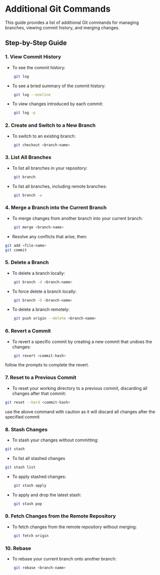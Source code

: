 # Additional Git Commands

This guide provides a list of additional Git commands for managing branches, viewing commit history, and merging changes.

## Step-by-Step Guide

### 1. View Commit History
- To see the commit history:
```bash
    git log
```
- To see a bried summary of the commit history:
```bash
    git log --oneline
```
- To view changes introduced by each commit:
```bash
    git log -p
```

### 2. Create and Switch to a New Branch
- To switch to an existing branch:
```bash
    git checkout <branch-name>
```

### 3. List All Branches
- To list all branches in your repository:
```bash
    git branch
```
- To list all branches, including remote branches:
```bash
    git branch -a
```
### 4. Merge a Branch into the Current Branch
- To merge changes from another branch into your current branch:

```bash
    git merge <branch-name>
```
- Resolve any conflicts that arise, then:
```bash
git add <file-name>
git commit
```
### 5. Delete a Branch
- To delete a branch locally:
```bash
    git branch -d <branch-name>
```

- To force delete a branch locally:
```bash
    git branch -D <branch-name>
```

- To delete a branch remotely:
```bash
    git push origin --delete <branch-name>
```

### 6. Revert a Commit
- To revert a specific commit by creating a new commit that undoes the changes:
```bash
    git revert <commit-hash>
```
follow the prompts to complete the revert.

### 7. Reset to a Previous Commit
- To reset your working directory to a previous commit, discarding all changes after that commit:
```bash
git reset --hard <commit-hash>
```
use the above command with caution as it will discard all changes after the specified commit

### 8. Stash Changes

- To stash your changes without committing:

```bash
git stash
```

- To list all stashed changes

```bash
git stash list
```

- To apply stashed changes:
```bash
    git stash apply
```

- To apply and drop the latest stash:
```bash
    git stash pop
```

### 9. Fetch Changes from the Remote Repository
- To fetch changes from the remote repository without merging:
```bash
    git fetch origin
```

### 10. Rebase
- To rebase your current branch onto another branch:

```bash
    git rebase <branch-name>
```












